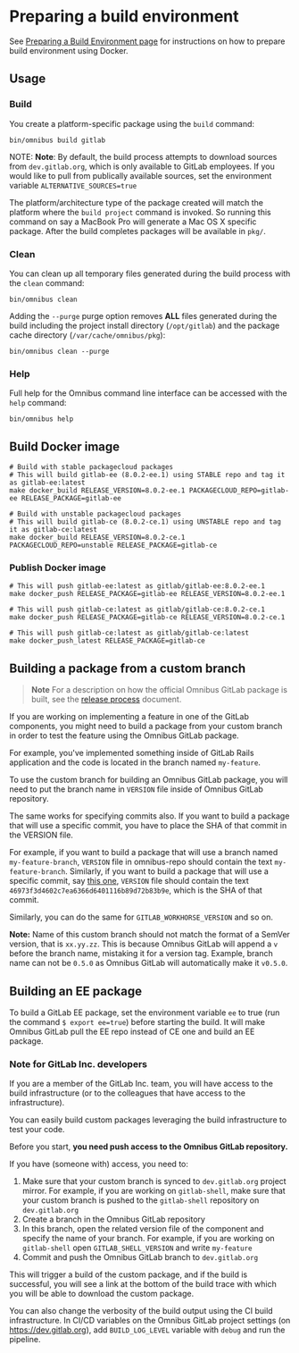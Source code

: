 # Preparing a build environment

See [Preparing a Build Environment page](prepare-build-environment.md)
for instructions on how to prepare build environment using Docker.

## Usage

### Build

You create a platform-specific package using the `build` command:

```shell
bin/omnibus build gitlab
```

NOTE: **Note**: By default, the build process attempts to download sources from `dev.gitlab.org`, which is only available to GitLab employees. If you would like to pull from publically available sources, set the environment variable `ALTERNATIVE_SOURCES=true`

The platform/architecture type of the package created will match the platform
where the `build project` command is invoked. So running this command on say a
MacBook Pro will generate a Mac OS X specific package. After the build
completes packages will be available in `pkg/`.

### Clean

You can clean up all temporary files generated during the build process with
the `clean` command:

```shell
bin/omnibus clean
```

Adding the `--purge` purge option removes __ALL__ files generated during the
build including the project install directory (`/opt/gitlab`) and
the package cache directory (`/var/cache/omnibus/pkg`):

```shell
bin/omnibus clean --purge
```

### Help

Full help for the Omnibus command line interface can be accessed with the
`help` command:

```shell
bin/omnibus help
```

## Build Docker image

```shell
# Build with stable packagecloud packages
# This will build gitlab-ee (8.0.2-ee.1) using STABLE repo and tag it as gitlab-ee:latest
make docker_build RELEASE_VERSION=8.0.2-ee.1 PACKAGECLOUD_REPO=gitlab-ee RELEASE_PACKAGE=gitlab-ee

# Build with unstable packagecloud packages
# This will build gitlab-ce (8.0.2-ce.1) using UNSTABLE repo and tag it as gitlab-ce:latest
make docker_build RELEASE_VERSION=8.0.2-ce.1 PACKAGECLOUD_REPO=unstable RELEASE_PACKAGE=gitlab-ce
```

### Publish Docker image

```shell
# This will push gitlab-ee:latest as gitlab/gitlab-ee:8.0.2-ee.1
make docker_push RELEASE_PACKAGE=gitlab-ee RELEASE_VERSION=8.0.2-ee.1

# This will push gitlab-ce:latest as gitlab/gitlab-ce:8.0.2-ce.1
make docker_push RELEASE_PACKAGE=gitlab-ce RELEASE_VERSION=8.0.2-ce.1

# This will push gitlab-ce:latest as gitlab/gitlab-ce:latest
make docker_push_latest RELEASE_PACKAGE=gitlab-ce
```

## Building a package from a custom branch

>**Note** For a description on how the official Omnibus GitLab package is built,
see the [release process](../release/README.md) document.

If you are working on implementing a feature in one of the GitLab components,
you might need to build a package from your custom branch in order to test the
feature using the Omnibus GitLab package.

For example, you've implemented something inside of GitLab Rails application and
the code is located in the branch named `my-feature`.

To use the custom branch for building an Omnibus GitLab package, you will need
to put the branch name in `VERSION` file inside of Omnibus GitLab repository.

The same works for specifying commits also. If you want to build a package that
will use a specific commit, you have to place the SHA of that commit in the
VERSION file.

For example, if you want to build a package that will use a branch named
`my-feature-branch`, `VERSION` file in omnibus-repo should contain the text
`my-feature-branch`. Similarly, if you want to build a package that will use
a specific commit, say [this one](https://dev.gitlab.org/gitlab/gitlabhq/commit/46973f3d4602c7ea6366d6401116b89d72b83b9e),
`VERSION` file should contain the text `46973f3d4602c7ea6366d6401116b89d72b83b9e`,
which is the SHA of that commit.

Similarly, you can do the same for `GITLAB_WORKHORSE_VERSION` and so on.

**Note:** Name of this custom branch should not match the format of a SemVer
version, that is `xx.yy.zz`. This is because Omnibus GitLab will append a `v`
before the branch name, mistaking it for a version tag. Example, branch name
can not be `0.5.0` as Omnibus GitLab will automatically make it `v0.5.0`.

## Building an EE package

To build a GitLab EE package, set the environment variable `ee` to true (run
the command `$ export ee=true`) before starting the build. It will make
Omnibus GitLab pull the EE repo instead of CE one and build an EE package.

### Note for GitLab Inc. developers

If you are a member of the GitLab Inc. team, you will have access to the build
infrastructure (or to the colleagues that have access to the infrastructure).

You can easily build custom packages leveraging the build infrastructure to test
your code.

Before you start,
**you need push access to the Omnibus GitLab repository.**

If you have (someone with) access, you need to:

1. Make sure that your custom branch is synced to `dev.gitlab.org` project
   mirror. For example, if you are working on `gitlab-shell`, make sure that your
   custom branch is pushed to the `gitlab-shell` repository on `dev.gitlab.org`
1. Create a branch in the Omnibus GitLab repository
1. In this branch, open the related version file of the component and specify
   the name of your branch. For example, if you are working on `gitlab-shell` open
   `GITLAB_SHELL_VERSION` and write `my-feature`
1. Commit and push the Omnibus GitLab branch to `dev.gitlab.org`

This will trigger a build of the custom package, and if the build is
successful, you will see a link at the bottom of the build trace with which you
will be able to download the custom package.

You can also change the verbosity of the build output using the CI build infrastructure.
In CI/CD variables on the Omnibus GitLab project settings (on <https://dev.gitlab.org>), add
`BUILD_LOG_LEVEL` variable with `debug` and run the pipeline.
